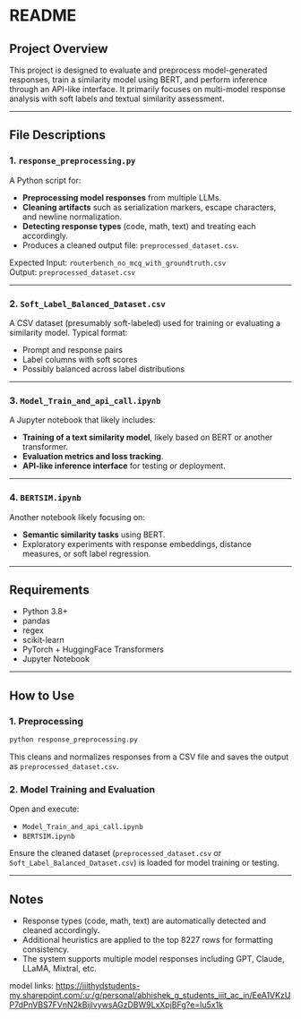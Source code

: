 # README

## Project Overview

This project is designed to evaluate and preprocess model-generated responses, train a similarity model using BERT, and perform inference through an API-like interface. It primarily focuses on multi-model response analysis with soft labels and textual similarity assessment.

---

## File Descriptions

### 1. **`response_preprocessing.py`**

A Python script for:
- **Preprocessing model responses** from multiple LLMs.
- **Cleaning artifacts** such as serialization markers, escape characters, and newline normalization.
- **Detecting response types** (code, math, text) and treating each accordingly.
- Produces a cleaned output file: `preprocessed_dataset.csv`.

Expected Input: `routerbench_no_mcq_with_groundtruth.csv`  
Output: `preprocessed_dataset.csv`

---

### 2. **`Soft_Label_Balanced_Dataset.csv`**

A CSV dataset (presumably soft-labeled) used for training or evaluating a similarity model. Typical format:
- Prompt and response pairs
- Label columns with soft scores
- Possibly balanced across label distributions

---

### 3. **`Model_Train_and_api_call.ipynb`**

A Jupyter notebook that likely includes:
- **Training of a text similarity model**, likely based on BERT or another transformer.
- **Evaluation metrics and loss tracking**.
- **API-like inference interface** for testing or deployment.

---

### 4. **`BERTSIM.ipynb`**

Another notebook likely focusing on:
- **Semantic similarity tasks** using BERT.
- Exploratory experiments with response embeddings, distance measures, or soft label regression.

---

## Requirements

- Python 3.8+
- pandas
- regex
- scikit-learn
- PyTorch + HuggingFace Transformers
- Jupyter Notebook

---

## How to Use

### 1. **Preprocessing**
```bash
python response_preprocessing.py
```
This cleans and normalizes responses from a CSV file and saves the output as `preprocessed_dataset.csv`.

### 2. **Model Training and Evaluation**
Open and execute:
- `Model_Train_and_api_call.ipynb`
- `BERTSIM.ipynb`

Ensure the cleaned dataset (`preprocessed_dataset.csv` or `Soft_Label_Balanced_Dataset.csv`) is loaded for model training or testing.

---

## Notes

- Response types (code, math, text) are automatically detected and cleaned accordingly.
- Additional heuristics are applied to the top 8227 rows for formatting consistency.
- The system supports multiple model responses including GPT, Claude, LLaMA, Mixtral, etc.

model links: https://iiithydstudents-my.sharepoint.com/:u:/g/personal/abhishek_g_students_iiit_ac_in/EeA1VKzUP7dPnVBS7FVnN2kBijlvywsAGzDBW9LxXpjBFg?e=Iu5x1k
